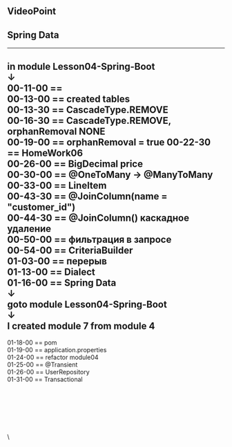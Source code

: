 
VideoPoint
---
Spring Data
---

---  
in module Lesson04-Spring-Boot  
↓  
00-11-00 ==   
00-13-00 == created tables   
00-13-30 == CascadeType.REMOVE   
00-16-30 == CascadeType.REMOVE, orphanRemoval NONE  
00-19-00 == orphanRemoval = true
00-22-30 == HomeWork06   
00-26-00 == BigDecimal price   
00-30-00 == @OneToMany → @ManyToMany   
00-33-00 == LineItem   
00-43-30 == @JoinColumn(name = "customer_id")   
00-44-30 == @JoinColumn() каскадное удаление   
00-50-00 == фильтрация в запросе   
00-54-00 == CriteriaBuilder   
01-03-00 == перерыв   
01-13-00 == Dialect   
01-16-00 == Spring Data   
↓  
goto module Lesson04-Spring-Boot  
↓  
I created module 7 from module 4  
---
01-18-00 == pom   
01-19-00 == application.properties   
01-24-00 == refactor module04   
01-25-00 == @Transient   
01-26-00 == UserRepository   
01-31-00 == Transactional   




 


   




\
\
\
\
\
\
\

